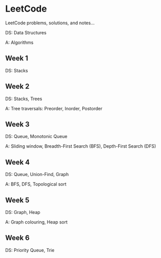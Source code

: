 # LeetCode
LeetCode problems, solutions, and notes...

DS: Data Structures

A: Algorithms

## Week 1
DS: Stacks

## Week 2
DS: Stacks, Trees

A: Tree traversals: Preorder, Inorder, Postorder

## Week 3
DS: Queue, Monotonic Queue

A: Sliding window, Breadth-First Search (BFS), Depth-First Search (DFS)

## Week 4
DS: Queue, Union-Find, Graph

A: BFS, DFS, Topological sort

## Week 5
DS: Graph, Heap

A: Graph colouring, Heap sort

## Week 6
DS: Priority Queue, Trie
